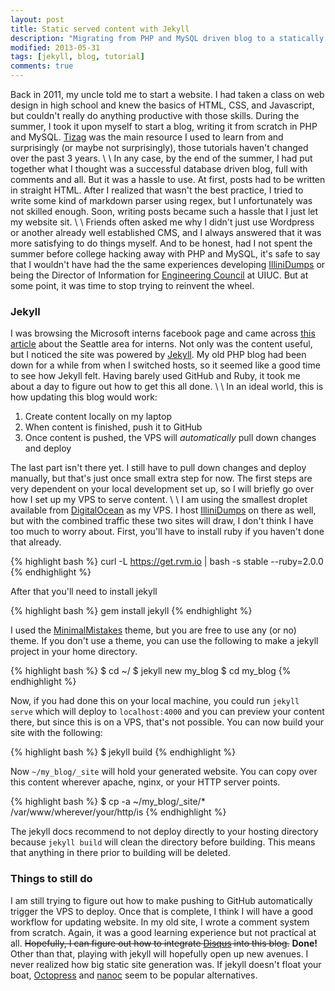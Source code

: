 ```yaml
---
layout: post
title: Static served content with Jekyll
description: "Migrating from PHP and MySQL driven blog to a statically served Jekyll generated website"
modified: 2013-05-31
tags: [jekyll, blog, tutorial]
comments: true
---
```

Back in 2011, my uncle told me to start a website. I had taken a class on web design in high school and knew the basics of HTML, CSS, and Javascript, but couldn't really do anything productive with those skills. During the summer, I took it upon myself to start a blog, writing it from scratch in PHP and MySQL. [Tizag](http://www.tizag.com) was the main resource I used to learn from and surprisingly (or maybe not surprisingly), those tutorials haven't changed over the past 3 years. 
\\
\\
In any case, by the end of the summer, I had put together what I thought was a successful database driven blog, full with comments and all. But it was a hassle to use. At first, posts had to be written in straight HTML. After I realized that wasn't the best practice, I tried to write some kind of markdown parser using regex, but I unfortunately was not skilled enough. Soon, writing posts became such a hassle that I just let my website sit.
\\
\\
Friends often asked me why I didn't just use Wordpress or another already well established CMS, and I always answered that it was more satisfying to do things myself. And to be honest, had I not spent the summer before college hacking away with PHP and MySQL, it's safe to say that I wouldn't have had the the same experiences developing [IlliniDumps](http://illinidumps.com) or being the Director of Information for [Engineering Council](http://ec.illinois.edu) at UIUC. But at some point, it was time to stop trying to reinvent the wheel.


### Jekyll

I was browsing the Microsoft interns facebook page and came across [this article](http://japacible.github.io/seattle-intern-guide) about the Seattle area for interns. Not only was the content useful, but I noticed the site was powered by [Jekyll](http://jekyllrb.com/). My old PHP blog had been down for a while from when I switched hosts, so it seemed like a good time to see how Jekyll felt. Having barely used GitHub and Ruby, it took me about a day to figure out how to get this all done.
\\
\\
In an ideal world, this is how updating this blog would work:

1. Create content locally on my laptop
2. When content is finished, push it to GitHub
3. Once content is pushed, the VPS will *automatically* pull down changes and deploy

The last part isn't there yet. I still have to pull down changes and deploy manually, but that's just once small extra step for now. The first steps are very dependent on your local development set up, so I will briefly go over how I set up my VPS to serve content.
\\
\\
I am using the smallest droplet available from [DigitalOcean](http://digitalocean.com) as my VPS. I host [IlliniDumps](http://illinidumps.com) on there as well, but with the combined traffic these two sites will draw, I don't think I have too much to worry about. First, you'll have to install ruby if you haven't done that already.

{% highlight bash %}
    curl -L https://get.rvm.io | bash -s stable --ruby=2.0.0
{% endhighlight %}

After that you'll need to install jekyll

{% highlight bash %}
    gem install jekyll
{% endhighlight %}

I used the [MinimalMistakes](http://mademistakes.com/minimal-mistakes/) theme, but you are free to use any (or no) theme. If you don't use a theme, you can use the following to make a jekyll project in your home directory.

{% highlight bash %}
    $ cd ~/
    $ jekyll new my_blog
    $ cd my_blog
{% endhighlight %}

Now, if you had done this on your local machine, you could run `jekyll serve` which will deploy to `localhost:4000` and you can preview your content there, but since this is on a VPS, that's not possible. You can now build your site with the following:

{% highlight bash %}
    $ jekyll build
{% endhighlight %}

Now `~/my_blog/_site` will hold your generated website. You can copy over this content wherever apache, nginx, or your HTTP server points.

{% highlight bash %}
    $ cp -a ~/my_blog/_site/* /var/www/wherever/your/http/is
{% endhighlight %}

The jekyll docs recommend to not deploy directly to your hosting directory because `jekyll build` will clean the directory before building. This means that anything in there prior to building will be deleted.

### Things to still do

I am still trying to figure out how to make pushing to GitHub automatically trigger the VPS to deploy. Once that is complete, I think I will have a good workflow for updating website. In my old site, I wrote a comment system from scratch. Again, it was a good learning experience but not practical at all. <del>Hopefully, I can figure out how to integrate [Disqus](http://disqus.com) into this blog.</del> **Done!** Other than that, playing with jekyll will hopefully open up new avenues. I never realized how big static site generation was. If jekyll doesn't float your boat, [Octopress](http://octopress.org) and [nanoc](http://nanoc.ws) seem to be popular alternatives.